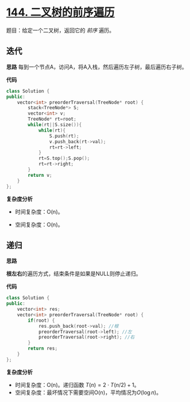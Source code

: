 # [144. 二叉树的前序遍历](https://leetcode-cn.com/problems/binary-tree-preorder-traversal/)

题目：给定一个二叉树，返回它的 *前序* 遍历。



## 迭代

**思路** 每到一个节点A，访问A，将A入栈，然后遍历左子树，最后遍历右子树。

**代码**

```C++
class Solution {
public:
    vector<int> preorderTraversal(TreeNode* root) {
        stack<TreeNode*> S;
        vector<int> v;
        TreeNode* rt=root;
        while(rt||S.size()){
            while(rt){
                S.push(rt);
                v.push_back(rt->val);
                rt=rt->left;
            }
            rt=S.top();S.pop();
            rt=rt->right;
        } 
        return v;
    }
};
```



**复杂度分析**

- 时间复杂度：O(n)。

- 空间复杂度：O(n)。



## 递归

**思路**

​	**根左右**的遍历方式，结束条件是如果是NULL则停止递归。



**代码**

```C++
class Solution {
public:
    vector<int> res;
    vector<int> preorderTraversal(TreeNode* root) {
        if(root) {
            res.push_back(root->val); //根
            preorderTraversal(root->left); //左
            preorderTraversal(root->right); //右
        }
        return res;
    }
};
```



**复杂度分析**

* 时间复杂度：O(n)。递归函数 $T(n) = 2 \cdot T(n/2)+1$。
* 空间复杂度：最坏情况下需要空间O(n)，平均情况为$O(\log n)$。

